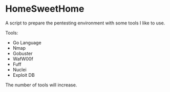 # HomeSweetHome

A script to prepare the pentesting environment with some tools I like to use.

Tools:

- Go Language
- Nmap
- Gobuster
- WafW00f
- Fuff
- Nuclei
- Exploit DB

The number of tools will increase.
